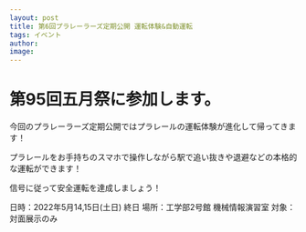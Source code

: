 ```yaml
---
layout: post
title: 第6回プラレーラーズ定期公開 運転体験&自動運転
tags: イベント
author:
image:
---
```


# 第95回五月祭に参加します。

今回のプラレーラーズ定期公開ではプラレールの運転体験が進化して帰ってきます！

プラレールをお手持ちのスマホで操作しながら駅で追い抜きや退避などの本格的な運転ができます！

信号に従って安全運転を達成しましょう！

日時：2022年5月14,15日(土日) 終日
場所：工学部2号館 機械情報演習室
対象：対面展示のみ
